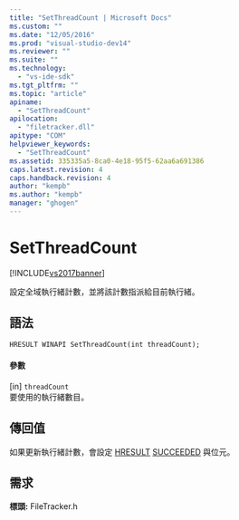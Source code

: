 ```yaml
---
title: "SetThreadCount | Microsoft Docs"
ms.custom: ""
ms.date: "12/05/2016"
ms.prod: "visual-studio-dev14"
ms.reviewer: ""
ms.suite: ""
ms.technology: 
  - "vs-ide-sdk"
ms.tgt_pltfrm: ""
ms.topic: "article"
apiname: 
  - "SetThreadCount"
apilocation: 
  - "filetracker.dll"
apitype: "COM"
helpviewer_keywords: 
  - "SetThreadCount"
ms.assetid: 335335a5-8ca0-4e18-95f5-62aa6a691386
caps.latest.revision: 4
caps.handback.revision: 4
author: "kempb"
ms.author: "kempb"
manager: "ghogen"
---
```

# SetThreadCount
[!INCLUDE[vs2017banner](../code-quality/includes/vs2017banner.md)]

設定全域執行緒計數，並將該計數指派給目前執行緒。  
  
## 語法  
  
```  
HRESULT WINAPI SetThreadCount(int threadCount);  
```  
  
#### 參數  
 \[in\] `threadCount`  
 要使用的執行緒數目。  
  
## 傳回值  
 如果更新執行緒計數，會設定 [HRESULT](assetId:///HRESULT?qualifyHint=False&autoUpgrade=True) [SUCCEEDED](assetId:///SUCCEEDED?qualifyHint=False&autoUpgrade=True) 與位元。  
  
## 需求  
 **標頭:** FileTracker.h
